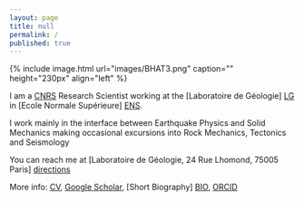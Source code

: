 ```yaml
---
layout: page
title: null
permalink: /
published: true
---
```


{% include image.html url="images/BHAT3.png" caption="" height="230px" align="left" %}



I am a [CNRS] Research Scientist working at the [Laboratoire de Géologie] [LG] in [Ecole Normale Supérieure] [ENS].

I work mainly in the interface between Earthquake Physics and Solid Mechanics making occasional excursions into Rock Mechanics, Tectonics and Seismology

You can reach me at [Laboratoire de Géologie, 24 Rue Lhomond, 75005 Paris] [directions]

More info: [CV], [Google Scholar], [Short Biography] [BIO], [ORCID]

[BIO]: /bio/
[CV]: https://www.dropbox.com/s/ki67xswqsql0uky/CurriculumVitae.pdf?dl=0
[directions]: files/directions.pdf
[LG]: http://www.geologie.ens.fr
[ENS]: http://www.ens.fr
[Google Scholar]: http://scholar.google.com/citations?user={{site.author.scholar}}&hl=en&oi=ao
[CNRS]: http://www.cnrs.fr/index.html
[ORCID]: https://orcid.org/0000-0003-0361-1854
